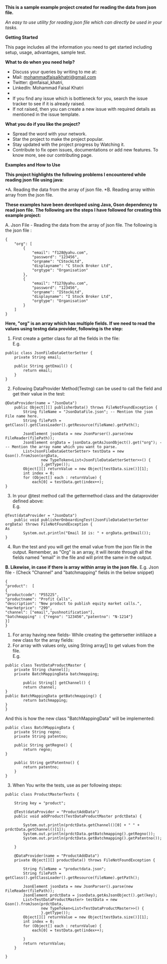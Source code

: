 **This is a sample example project created for reading the data from json file.**

*An easy to use utility for reading json file which can directly be used in your tasks.*

**Getting Started**

This page includes all the information you need to get started including setup, usage, advantages, sample test.

**What to do when you need help?**
* Discuss your queries by writing to me at: 
* Mail: mohammadfaisalkhatri@gmail.com 
* Twitter: @mfaisal_khatri, 
* LinkedIn: Mohammad Faisal Khatri
*
* If you find any issue which is bottleneck for you, search the issue tracker to see if it is already raised.
* If not raised, then you can create a new issue with required details as mentioned in the issue template.

**What you do if you like the project?**
* Spread the word with your network.
* Star the project to make the project popular.
* Stay updated with the project progress by Watching it.
* Contribute to fix open issues, documentations or add new features. To know more, see our contributing page.

**Examples and How to Use**

**This project highlights the following problems I encountered while reading json file using java:**

*A. Reading the data from the array of json file. 
*B. Reading array within array from the json file.

**These examples have been developed using Java, Gson dependency to read json file.**
**The following are the steps I have followed for creating this example project:**

A. Json File - Reading the data from the array of json file. 
The following is the json file :
```
{
	"org": [
		{
			"email": "f128@yahu.com",
			"password": "123456",
			"orgname": "CStockLtd",
			"displayname": "C Stock Broker Ltd",
			"orgtype": "Organisation"
		},
		{
			"email": "f127@yahu.com",
			"password": "123456",
			"orgname": "IStockLtd",
			"displayname": "I Stock Broker Ltd",
			"orgtype": "Organisation"
		}
	]
}
```
**Here, "org" is an array which has multiple fields. If we need to read the values using testng data provider, following is the step:**

01. First create a getter class for all the fields in the file:  
E.g.  
```
public class JsonFileDataGetterSetter {
	private String email;
	
	public String getEmail() {
		return email;
	}
}
```
02. Following DataProvider Method(Testng) can be used to call the field and get their value in the test:  
```
@DataProvider(name = "JsonData")
	public Object[][] publisherData() throws FileNotFoundException {
		String fileName = "JsonDataFile.json"; -- Mention the json File name here.
		String filePath = getClass().getClassLoader().getResource(fileName).getPath();

		JsonElement jsonData = new JsonParser().parse(new FileReader(filePath));
		JsonElement orgData = jsonData.getAsJsonObject().get("org"); --- Mention the array name which you want to parse.
		List<JsonFileDataGetterSetter> testData = new Gson().fromJson(orgData,
				new TypeToken<List<JsonFileDataGetterSetter>>() {
				}.getType());
		Object[][] returnValue = new Object[testData.size()][1];
		int index = 0;
		for (Object[] each : returnValue) {
			each[0] = testData.get(index++);
}
```
03.  In your @test method call the gettermethod class and the dataprovider defined above:  
E.g.  
```
@Test(dataProvider = "JsonData")
	public void publisherOnboardingTest(JsonFileDataGetterSetter orgData) throws FileNotFoundException {
As
		System.out.println("Email Id is: " + orgData.getEmail());
}
```
04. Run the test and you will get the email value from the json file in the output. Remember, as "Org" is an array, it will iterate through all the fields named "email" in the file and will print the same in the output.


**B. Likewise, in case if there is array within array in the json file.**
E.g. Json file - (Check "Channel" and "batchmapping" fields in the below snippet)
```
{
"product": 	[
{
"productcode": "P55225",
"productname": "Profit Calls",
"description": "New product to publish equity market calls.",
"marketprice": "299",
"channel": ["email","pushnotification"],
"batchmapping" : {"regno": "123456","patentno": "N-1214"}
}]
}
```
01. For array having new fields- While creating the gettersetter initiliaze a new class for the array fields:  
02. For array with values only, using String array[] to get values from the file.  
E.g.  
```
public class TestDataProductMaster {
	private String channel[];
	private BatchMappingData batchmapping;

		public String[] getChannel() {
		return channel;
}
public BatchMappingData getBatchmapping() {
		return batchmapping;	
}
}
```
And this is how the new class "BatchMappingData" will be implemented:
```
public class BatchMappingData {
	private String regno;
	private String patentno;
	
	public String getRegno() {
		return regno;
}

	public String getPatentno() {
		return patentno;
	}	
}
```
03. When You write the tests, use as per following steps:
```
public class ProductMasterTests {

	String key = "product";

	@Test(dataProvider = "ProductAddData")
	public void addProduct(TestDataProductMaster prdctData) {

		System.out.println(prdctData.getChannel()[0] + " " + prdctData.getChannel()[1]);
		System.out.println(prdctData.getBatchmapping().getRegno());
		System.out.println(prdctData.getBatchmapping().getPatentno());

	}

	@DataProvider(name = "ProductAddData")
	private Object[][] productData() throws FileNotFoundException {

		String fileName = "productdata.json";
		String filePath = getClass().getClassLoader().getResource(fileName).getPath();

		JsonElement jsonData = new JsonParser().parse(new FileReader(filePath));
		JsonElement prdctData = jsonData.getAsJsonObject().get(key);
		List<TestDataProductMaster> testData = new Gson().fromJson(prdctData,
				new TypeToken<List<TestDataProductMaster>>() {
				}.getType());
		Object[][] returnValue = new Object[testData.size()][1];
		int index = 0;
		for (Object[] each : returnValue) {
			each[0] = testData.get(index++);

		}
		return returnValue;
	}

}
```